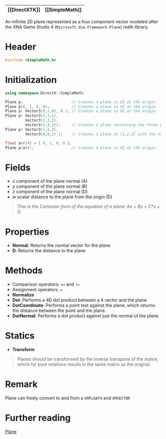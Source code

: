 |[[DirectXTK]]|[[SimpleMath]]|
|---|---|

An infinite 2D plane represented as a four component vector modeled after the XNA Game Studio 4 (``Microsoft.Xna.Framework.Plane``) math library.

# Header
```cpp
#include <SimpleMath.h>
```

# Initialization

```cpp
using namespace DirectX::SimpleMath;

Plane p;                      // Creates a plane in XZ at the origin
Plane p(0, 1, 0, 0);          // Creates a plane in XZ at the origin
Plane p( Vector3(0,1,0), 0 ); // Creates a plane in XZ at the origin
Plane p( Vector3(1,1,1),
         Vector3(2,2,2),
         Vector3(3,3,3));     // Creates a plane containing the three points
Plane p( Vector3(1,2,3),
         Vector3(0,0,1) );    // Creates a plane at [1,2,3] with the normal [0,0,1]

float arr[4] = { 0, 1, 0, 0 };
Plane p(arr);                 // Creates a plane in XZ at the origin
```

# Fields
* *x* component of the plane normal (A)
* *y* component of the plane normal (B)
* *z* component of the plane normal (D)
* *w* scalar distance to the plane from the origin (D)

> This is the *Cartesian form of the equation of a plane*: A*x + B*y + C*z + D

# Properties
* **Normal**: Returns the normal vector for the plane
* **D**: Returns the distance to the plane

# Methods
* Comparison operators: ``==`` and ``!=``
* Assignment operators: ``=``
* **Normalize**
* **Dot**: Performs a 4D dot product between a 4 vector and the plane
* **DotCoordinate**: Performs a point test against the plane, which returns the distance between the point and the plane.
* **DotNormal**: Performs a dot product against just the normal of the plane.

# Statics
* **Transform**

> Planes should be transformed by the inverse transpose of the matrix, which for pure rotations results in the same matrix as the original.

# Remark
Plane can freely convert to and from a ``XMFLOAT4`` and ``XMVECTOR``

# Further reading
[Plane](https://wikipedia.org/wiki/Plane_(geometry))  
